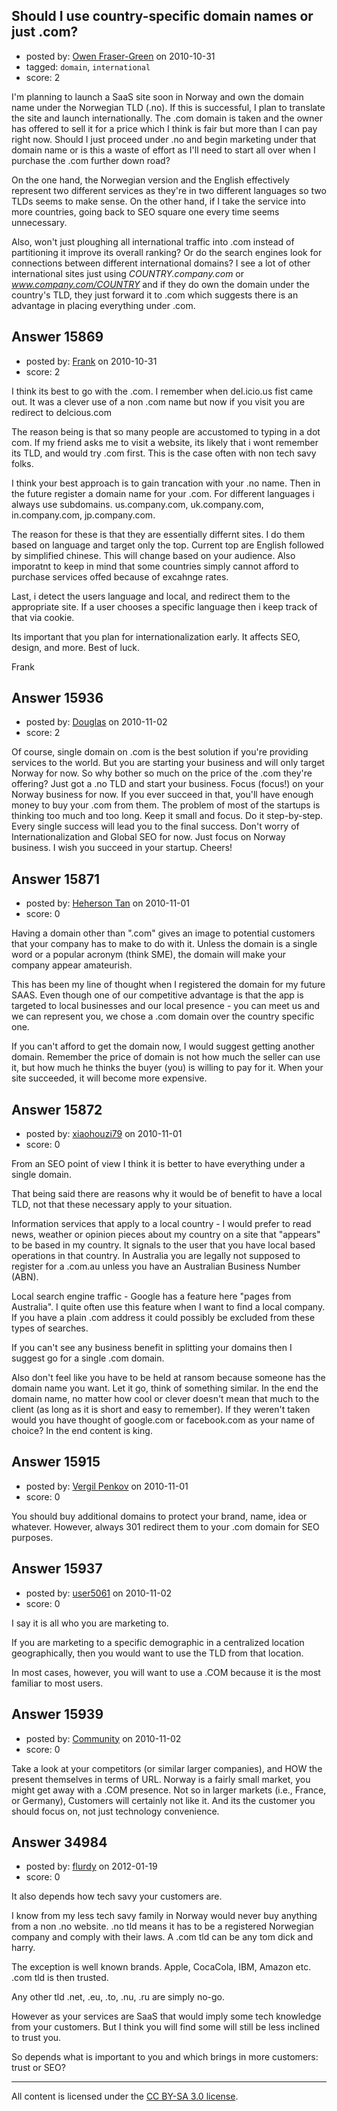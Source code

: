 ## Should I use country-specific domain names or just .com?

- posted by: [Owen Fraser-Green](https://stackexchange.com/users/-1/4818-owen-fraser-green) on 2010-10-31
- tagged: `domain`, `international`
- score: 2

I'm planning to launch a SaaS site soon in Norway and own the domain name under the Norwegian TLD (.no). If this is successful, I plan to translate the site and launch internationally. The .com domain is taken and the owner has offered to sell it for a price which I think is fair but more than I can pay right now. Should I just proceed under .no and begin marketing under that domain name or is this a waste of effort as I'll need to start all over when I purchase the .com further down road?

On the one hand, the Norwegian version and the English effectively represent two different services as they're in two different languages so two TLDs seems to make sense. On the other hand, if I take the service into more countries, going back to SEO square one every time seems unnecessary. 

Also, won't just ploughing all international traffic into .com instead of partitioning it improve its overall ranking? Or do the search engines look for connections between different international domains? I see a lot of other international sites just using _COUNTRY.company.com_ or _www.company.com/COUNTRY_ and if they do own the domain under the country's TLD, they just forward it to .com which suggests there is an advantage in placing everything under .com.


## Answer 15869

- posted by: [Frank](https://stackexchange.com/users/-1/4858-frank) on 2010-10-31
- score: 2

I think its best to go with the .com.
I remember when del.icio.us fist came out.
It was a clever use of a non .com name but now if you visit you are redirect to delcious.com

The reason being is that so many people are accustomed to typing in a dot com.
If my friend asks me to visit a website, its likely that i wont remember its TLD, and would try .com first.  This is the case often with non tech savy folks.

I think your best approach is to gain trancation with your .no name.
Then in the future register a domain name for your .com.
For different languages i always use subdomains.
us.company.com, uk.company.com, in.company.com, jp.company.com.  

The reason for these is that they are essentially differnt sites.
I do them based on language and target only the top.  Current top are English followed by simplified chinese.  This will change based on your audience.  Also imporatnt to keep in mind that some countries simply cannot afford to purchase services offed because of excahnge rates.

Last, i detect the users language and local, and redirect them to the appropriate site.  If a user chooses a specific language then i keep track of that via cookie.

Its important that you plan for internationalization early.  It affects SEO, design, and more.  Best of luck.

Frank


## Answer 15936

- posted by: [Douglas](https://stackexchange.com/users/-1/5041-douglas) on 2010-11-02
- score: 2

Of course, single domain on .com is the best solution if you're providing services to the world. But you are starting your business and will only target Norway for now. So why bother so much on the price of the .com they're offering? Just got a .no TLD and start your business. Focus (focus!) on your Norway business for now. If you ever succeed in that, you'll have enough money to buy your .com from them. The problem of most of the startups is thinking too much and too long. Keep it small and focus. Do it step-by-step. Every single success will lead you to the final success. Don't worry of Internationalization and Global SEO for now. Just focus on Norway business. I wish you succeed in your startup. Cheers!


## Answer 15871

- posted by: [Heherson Tan](https://stackexchange.com/users/-1/3949-heherson-tan) on 2010-11-01
- score: 0

Having a domain other than ".com" gives an image to potential customers that your company has to make to do with it. Unless the domain is a single word or a popular acronym (think SME), the domain will make your company appear amateurish.

This has been my line of thought when I registered the domain for my future SAAS. Even though one of our competitive advantage is that the app is targeted to local businesses and our local presence - you can meet us and we can represent you, we chose a .com domain over the country specific one.  

If you can't afford to get the domain now, I would suggest getting another domain. Remember the price of domain is not how much the seller can use it, but how much he thinks the buyer (you) is willing to pay for it. When your site succeeded, it will become more expensive.


## Answer 15872

- posted by: [xiaohouzi79](https://stackexchange.com/users/-1/4868-xiaohouzi79) on 2010-11-01
- score: 0

From an SEO point of view I think it is better to have everything under a single domain.

That being said there are reasons why it would be of benefit to have a local TLD, not that these necessary apply to your situation.

Information services that apply to a local country - I would prefer to read news, weather or opinion pieces about my country on a site that "appears" to be based in my country. It signals to the user that you have local based operations in that country. In Australia you are legally not supposed to register for a .com.au unless you have an Australian Business Number (ABN).

Local search engine traffic - Google has a feature here "pages from Australia". I quite often use this feature when I want to find a local company. If you have a plain .com address it could possibly be excluded from these types of searches.

If you can't see any business benefit in splitting your domains then I suggest go for a single .com domain.

Also don't feel like you have to be held at ransom because someone has the domain name you want. Let it go, think of something similar. In the end the domain name, no matter how cool or clever doesn't mean that much to the client (as long as it is short and easy to remember). If they weren't taken would you have thought of google.com or facebook.com as your name of choice? In the end content is king.


## Answer 15915

- posted by: [Vergil Penkov](https://stackexchange.com/users/-1/5136-vergil-penkov) on 2010-11-01
- score: 0

You should buy additional domains to protect your brand, name, idea or whatever.
However, always 301 redirect them to your .com domain for SEO purposes.


## Answer 15937

- posted by: [user5061](https://stackexchange.com/users/-1/5061-user5061) on 2010-11-02
- score: 0

I say it is all who you are marketing to. 

If you are marketing to a specific demographic in a centralized location geographically, then you would want to use the TLD from that location. 

In most cases, however, you will want to use a .COM because it is the most familiar to most users.


## Answer 15939

- posted by: [Community](https://stackexchange.com/users/-1/-1-community) on 2010-11-02
- score: 0

Take a look at your competitors (or similar larger companies), and HOW the present themselves in terms of URL. Norway is a fairly small market, you might get away with a .COM presence. Not so in larger markets (i.e., France, or Germany), Customers will certainly not like it. And its the customer you should focus on, not just technology convenience.


## Answer 34984

- posted by: [flurdy](https://stackexchange.com/users/-1/15707-flurdy) on 2012-01-19
- score: 0

It also depends how tech savy your customers are.

I know from my less tech savy family in Norway would never buy anything from a non .no website. .no tld means it has to be a registered Norwegian company and comply with their laws. A .com tld can be any tom dick and harry.

The exception is well known brands. Apple, CocaCola, IBM, Amazon etc. .com tld is then trusted.

Any other tld .net, .eu, .to, .nu, .ru are simply no-go.

However as your services are SaaS that would imply some tech knowledge from your customers. But I think you will find some will still be less inclined to trust you. 

So depends what is important to you and which brings in more customers: trust or SEO?



---

All content is licensed under the [CC BY-SA 3.0 license](https://creativecommons.org/licenses/by-sa/3.0/).
